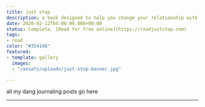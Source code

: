 ```yaml
---
title: just stop
description: a book designed to help you change your relationship with time.
date: 2020-02-12T04:00:00.000+00:00
status: Complete. [Read for free online](https://readjuststop.com)
tags:
- read
color: "#354148"
featured:
- template: gallery
  images:
  - "/assets/uploads/just-stop-banner.jpg"

---
```

all my dang journaling posts go here



---
